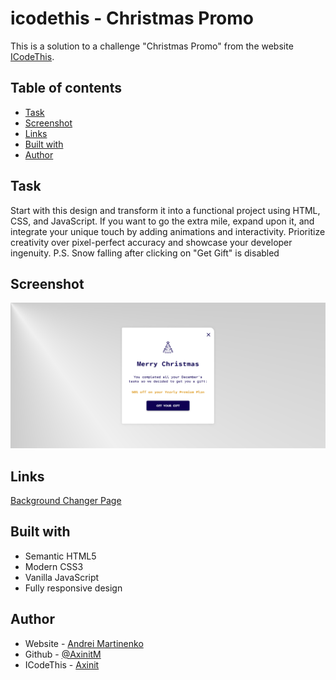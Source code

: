# icodethis - Christmas Promo

This is a solution to a challenge "Christmas Promo" from the website [ICodeThis](https://icodethis.com/modes/design-to-code/60/submissions).

## Table of contents
- [Task](#task)
- [Screenshot](#screenshot)
- [Links](#links)
- [Built with](#built-with)
- [Author](#author)

## Task

Start with this design and transform it into a functional project using HTML, CSS, and JavaScript.
If you want to go the extra mile, expand upon it, and integrate your unique touch by adding animations and interactivity.
Prioritize creativity over pixel-perfect accuracy and showcase your developer ingenuity.
P.S. Snow falling after clicking on "Get Gift" is disabled 


## Screenshot

![](./images/screenshot.png)

## Links

[Background Changer Page](https://axinitm.github.io/ICodeThis-Christmas-Promo/)

## Built with

- Semantic HTML5
- Modern CSS3
- Vanilla JavaScript
- Fully responsive design

## Author

- Website - [Andrei Martinenko](https://www.frontender.biz)
- Github - [@AxinitM](https://github.com/AxinitM)
- ICodeThis - [Axinit](https://icodethis.com/Axinit)
